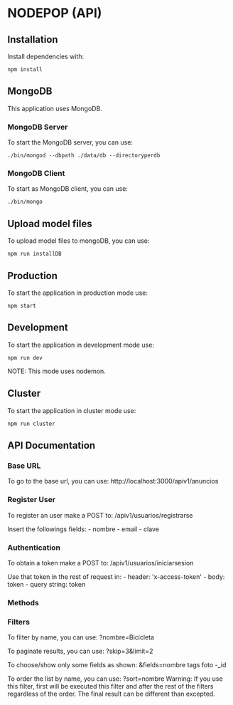 # NODEPOP (API)

## Installation

Install dependencies with:

```shell
npm install
```

## MongoDB

This application uses MongoDB.

### MongoDB Server

To start the MongoDB server, you can use:

```
./bin/mongod --dbpath ./data/db --directoryperdb
```

### MongoDB Client

To start as MongoDB client, you can use:

```
./bin/mongo
```


## Upload model files

To upload model files to mongoDB, you can use:

```shell
npm run installDB
```

## Production

To start the application in production mode use:

```shell
npm start
```

## Development

To start the application in development mode use:

```shell
npm run dev
```

NOTE: This mode uses nodemon.


## Cluster

To start the application in cluster mode use:

```shell
npm run cluster
```


## API Documentation

### Base URL
To go to the base url, you can use:
http://localhost:3000/apiv1/anuncios


### Register User

To register an user make a POST to: /apiv1/usuarios/registrarse

Insert the followings fields:
    - nombre
    - email
    - clave

### Authentication

To obtain a token make a POST to: /apiv1/usuarios/iniciarsesion

Use that token in the rest of request in:
    - header: 'x-access-token'
    - body: token
    - query string: token

### Methods


### Filters

To filter by name, you can use:
?nombre=Bicicleta

To paginate results, you can use:
?skip=3&limit=2

To choose/show only some fields as shown:
&fields=nombre tags foto -_id

To order the list by name, you can use:
?sort=nombre
Warning: If you use this filter, first will be executed this filter and after the rest of the filters regardless of the order. The final result can be different than excepted.